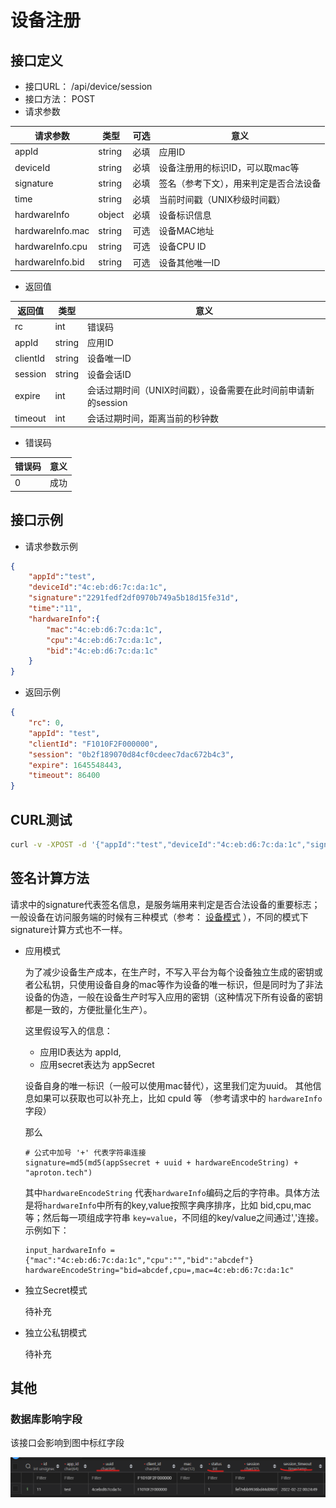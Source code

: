 # 设备注册

## 接口定义

+ 接口URL： /api/device/session
+ 接口方法： POST
+ 请求参数

| 请求参数 | 类型 | 可选 | 意义 |
| - | - | - | - |
| appId | string | 必填 |  应用ID |
| deviceId | string | 必填 |  设备注册用的标识ID，可以取mac等 |
| signature | string | 必填 |  签名（参考下文），用来判定是否合法设备 |
| time | string | 必填 |  当前时间戳（UNIX秒级时间戳） |
| hardwareInfo | object | 必填 |  设备标识信息 |
| hardwareInfo.mac | string | 可选 |  设备MAC地址 |
| hardwareInfo.cpu | string | 可选 |  设备CPU ID |
| hardwareInfo.bid | string | 可选 |  设备其他唯一ID |

+ 返回值

| 返回值 | 类型 | 意义 |
| - | - | - |
| rc | int | 错误码 |
| appId | string | 应用ID |
| clientId | string | 设备唯一ID |
| session | string | 设备会话ID |
| expire | int | 会话过期时间（UNIX时间戳），设备需要在此时间前申请新的session |
| timeout | int | 会话过期时间，距离当前的秒钟数 |



+ 错误码

| 错误码 | 意义 |
| - | - |
| 0 | 成功 |


## 接口示例

+ 请求参数示例
``` json
{
    "appId":"test",
    "deviceId":"4c:eb:d6:7c:da:1c",
    "signature":"2291fedf2df0970b749a5b18d15fe31d",
    "time":"11",
    "hardwareInfo":{
        "mac":"4c:eb:d6:7c:da:1c",
        "cpu":"4c:eb:d6:7c:da:1c",
        "bid":"4c:eb:d6:7c:da:1c"
    }
}
```

+ 返回示例
``` json
{
    "rc": 0,
    "appId": "test",
    "clientId": "F1010F2F000000",
    "session": "0b2f189070d84cf0cdeec7dac672b4c3",
    "expire": 1645548443,
    "timeout": 86400
}
```

## CURL测试
``` bash
curl -v -XPOST -d '{"appId":"test","deviceId":"4c:eb:d6:7c:da:1c","signature":"2291fedf2df0970b749a5b18d15fe31d","time":"11","hardwareInfo":{"mac":"4c:eb:d6:7c:da:1c","cpu":"4c:eb:d6:7c:da:1c","bid":"4c:eb:d6:7c:da:1c"}}' http://api.aproton.tech/api/device/session
```

## 签名计算方法
请求中的signature代表签名信息，是服务端用来判定是否合法设备的重要标志；一般设备在访问服务端的时候有三种模式（参考： [设备模式](../manual/apply-device.md) ），不同的模式下signature计算方式也不一样。

+ 应用模式

    为了减少设备生产成本，在生产时，不写入平台为每个设备独立生成的密钥或者公私钥，只使用设备自身的mac等作为设备的唯一标识，但是同时为了非法设备的伪造，一般在设备生产时写入应用的密钥（这种情况下所有设备的密钥都是一致的，方便批量化生产）。

    这里假设写入的信息： 

    - 应用ID表达为 appId,
    - 应用secret表达为 appSecret
    
    设备自身的唯一标识（一般可以使用mac替代），这里我们定为uuid。 其他信息如果可以获取也可以补充上，比如 cpuId 等 （参考请求中的 `hardwareInfo` 字段）

    那么
    ```
    # 公式中加号 '+' 代表字符串连接
    signature=md5(md5(appSsecret + uuid + hardwareEncodeString) + "aproton.tech")
    ```
    
    其中`hardwareEncodeString` 代表`hardwareInfo`编码之后的字符串。具体方法是将`hardwareInfo`中所有的key,value按照字典序排序，比如 bid,cpu,mac 等；然后每一项组成字符串 `key=value`，不同组的key/value之间通过','连接。示例如下：
    ```
    input_hardwareInfo = {"mac":"4c:eb:d6:7c:da:1c","cpu":"","bid":"abcdef"}
    hardwareEncodeString="bid=abcdef,cpu=,mac=4c:eb:d6:7c:da:1c"
    ```


+ 独立Secret模式

    待补充

+ 独立公私钥模式

    待补充

## 其他
### 数据库影响字段

该接口会影响到图中标红字段

![示例图](../images/device-session.png)